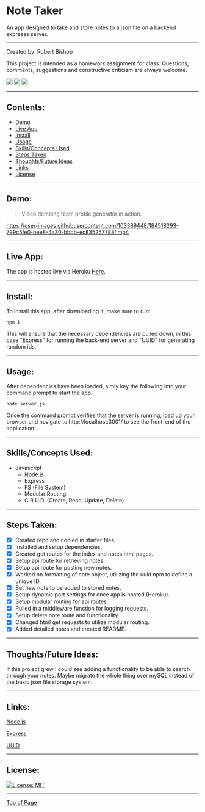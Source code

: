 # Note Taker

An app designed to take and store notes to a json file on a backend expresss server.

---

Created by: Robert Bishop

This project is intended as a homework assignment for class.  Questions, comments, suggestions and constructive criticism are always welcome.

<a href="mailto: rbishop85@gmail.com"><img src="https://img.shields.io/badge/Gmail-D14836?style=for-the-badge&logo=gmail&logoColor=white"></a>
<a href="https://github.com/rbishop85" target="_blank"><img src="	https://img.shields.io/badge/GitHub-100000?style=for-the-badge&logo=github&logoColor=white"></a>
<a href="https://www.linkedin.com/in/robert-m-bishop/" target="_blank"><img src="https://img.shields.io/badge/LinkedIn-0077B5?style=for-the-badge&logo=linkedin&logoColor=white"></a>

---

## Contents:
* [Demo](#demo)
* [Live App](#live-app)
* [Install](#install)
* [Usage](#usage)
* [Skills/Concepts Used](#skillsconcepts-used)
* [Steps Taken](#steps-taken)
* [Thoughts/Future Ideas](#thoughtsfuture-ideas)
* [Links](#links)
* [License](#license)

---

## Demo:

> Video demoing team profile generator in action.

https://user-images.githubusercontent.com/103389448/184518293-799c5fe0-bee8-4a30-bbbb-ec835257788f.mp4

---

## Live App:

The app is hosted live via Heroku <a href="https://rb-hw11-note-taker.herokuapp.com/" target="_blank">Here</a>.

---

## Install:

To install this app, after downloading it, make sure to run:
```
npm i
```
This will ensure that the necessary dependencies are pulled down, in this case "Express" for running the back-end server and "UUID" for generating random ids.

---

## Usage:

After dependencies have been loaded, simly key the following into your command prompt to start the app.
```
node server.js
```
Once the command prompt verifies that the server is running, load up your browser and navigate to http://localhost:3001/ to see the front-end of the application.

---

## Skills/Concepts Used:

* Javascript
  - Node.js
  - Express
  - FS (File System)
  - Modular Routing
  - C.R.U.D. (Create, Read, Update, Delete)

---

## Steps Taken:

- [x] Created repo and copied in starter files.
- [x] Installed and setup dependencies.
- [x] Created get routes for the index and notes html pages.
- [x] Setup api route for retrieving notes.
- [x] Setup api route for posting new notes.
- [x] Worked on formatting of note object, utilizing the uuid npm to define a unique ID.
- [x] Set new note to be added to stored notes.
- [x] Setup dynamic port settings for once app is hosted (Heroku).
- [x] Setup modular routing for api routes.
- [x] Pulled in a middleware function for logging requests.
- [x] Setup delete note route and functionality.
- [x] Changed html get requests to utilize modular routing.
- [x] Added detailed notes and created README.

---

## Thoughts/Future Ideas:

If this project grew I could see adding a functionality to be able to search through your notes.  Maybe migrate the whole thing over mySQL instead of the basic json file storage system.

---

## Links:

<a href="https://nodejs.org/en/" target="_blank">Node.js</a>

<a href="https://expressjs.com/" target="_blank">Express</a>

<a href="https://www.npmjs.com/package/uuid" target="_blank">UUID</a>

---

## License:


[![License: MIT](https://img.shields.io/badge/License-MIT-yellow.svg)](https://opensource.org/licenses/MIT)

---

[Top of Page](#note-taker)

